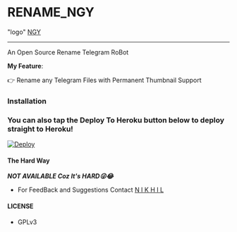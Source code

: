 # RENAME_NGY

<p align="center">

"logo" [NGY](https://telegra.ph/file/e4a66645290b012ec1730.jpg)

---

An Open Source Rename Telegram RoBot

**My Feature**:

👉 Rename any Telegram Files with Permanent Thumbnail Support

### Installation

### You can also tap the Deploy To Heroku button below to deploy straight to Heroku!

[![Deploy](https://www.herokucdn.com/deploy/button.svg)](https://heroku.com/deploy?template=https://github.com/SHER321/Renamer-TG-Bot)

#### The Hard Way

***NOT AVAILABLE Coz It's HARD😜😂***

- For FeedBack and Suggestions Contact [N I K H I L](https://telegram.dog/NGYNY)

#### LICENSE

- GPLv3
